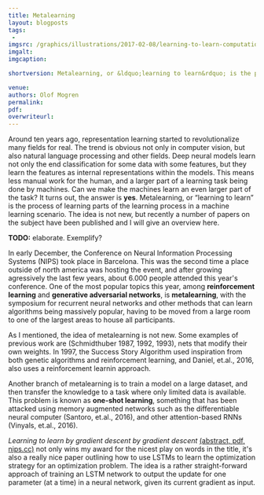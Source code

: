 ```yaml
---
title: Metalearning
layout: blogposts
tags:
 - 
imgsrc: /graphics/illustrations/2017-02-08/learning-to-learn-computation-graph.png
imgalt: 
imgcaption: 

shortversion: Metalearning, or &ldquo;learning to learn&rdquo; is the process of learning parts of the learning process in a machine learning scenario. The idea is not new, but recently a number of papers on the subject have been published and I will give an overview here.

venue: 
authors: Olof Mogren
permalink:
pdf: 
overwriteurl: 
---
```


Around ten years ago, representation learning started to revolutionalize
many fields for real.
The trend is obvious not only in computer vision, but also
natural language processing and other fields.
Deep neural models learn not only the end classification for some
data with some features, but they learn the features as internal representations
within the models.
This means less manual work for the human, and a larger part of
a learning task being done by machines.
Can we make the machines learn an even larger part of the task?
It turns out, the answer is <strong>yes</strong>.
Metalearning, or &ldquo;learning to learn&rdquo; is the process of
learning parts of the learning process in a machine learning scenario.
The idea is not new, but recently a number of papers on the subject
have been published and I will give an overview here.

<strong>TODO:</strong> elaborate. Exemplify?


In early December, the Conference on Neural Information Processing Systems (NIPS)
took place in Barcelona. This was the second time a place outside of north
america was hosting the event, and after growing agressively the last few
years, about 6.000 people attended this year's conference.
One of the most popular topics this year, among <strong>reinforcement learning</strong>
and <strong>generative adversarial networks</strong>,
is <strong>metalearning</strong>, with the
symposium for recurrent neural networks and other methods that can learn algorithms
being massively popular, having to be moved from a large room
to one of the largest areas to house all participants.

As I mentioned, the idea of metalearning is not new.
Some examples of previous work are
(Schmidthuber 1987, 1992, 1993), nets that modify their own weights.
In 1997, the Success Story Algorithm used inspiration from both
genetic algorithms and reinforcement learning,
and Daniel, et.al., 2016, also uses a reinforcement learnin approach.

Another branch of metalearning is to train a model on a large dataset,
and then transfer the knowledge to a task where only limited data is available.
This problem is known as <strong>one-shot learning</strong>, something
that has been attacked using memory augmented networks such as
the differentiable neural computer (Santoro, et.al., 2016), and
other attention-based RNNs (Vinyals, et.al., 2016).

*Learning to learn by gradient descent by gradient descent*
[(abstract, pdf, nips.cc)](https://papers.nips.cc/paper/6461-learning-to-learn-by-gradient-descent-by-gradient-descent)
not only wins my award for the nicest play on words in the title,
it's also a really nice paper outlining how to use LSTMs to learn
the optimization strategy for an optimization problem.
The idea is a rather straight-forward approach of
training an LSTM network to output the update for one parameter (at a time)
in a neural network, given its current gradient as input.



